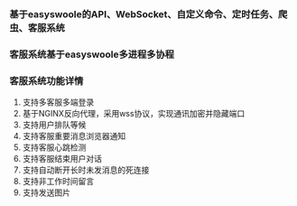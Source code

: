 ### 基于easyswoole的API、WebSocket、自定义命令、定时任务、爬虫、客服系统
### 客服系统基于easyswoole多进程多协程
### 客服系统功能详情
1. 支持多客服多端登录
2. 基于NGINX反向代理，采用wss协议，实现通讯加密并隐藏端口
3. 支持用户排队等候
4. 支持客服重要消息浏览器通知
5. 支持客服心跳检测
6. 支持客服结束用户对话
7. 支持自动断开长时未发消息的死连接
8. 支持非工作时间留言
9. 支持发送图片